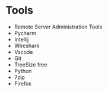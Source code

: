 # Tools
- Remote Server Administration Tools
- Pycharm
- Intellij
- Wireshark
- Vscode
- Git
- TreeSize free
- Python
- 7zip
- Firefox
